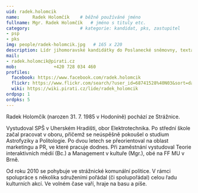 ```yaml
---
uid: radek.holomcik
name:     Radek Holomčík  	# běžně používáné jméno
fullname: Mgr. Radek Holomčík  	# jméno s tituly etc.
category:                 	# kategorie: kandidat, pks, zastupitel
- psp
- pks
img: people/radek-holomcik.jpg   # 165 x 220
description: Lídr jihomoravské kandidátky do Poslanecké sněmovny, textař, marketér a místopředseda krajského sdružení            	# kratký popis, max 160 znaků
mail:
- radek.holomcik@pirati.cz
mob:			  +420 728 034 460
profiles:
  facebook: https://www.facebook.com/radek.holomcik
  flickr: https://www.flickr.com/search/?user_id=68741528%40N03&sort=date-taken-desc&view_all=1&text=radek%20holom%C4%8D%C3%ADk
  wiki: https://wiki.pirati.cz/lide/radek_holomcik
ordpsp: 1
ordpks: 5
---
```


Radek Holomčík (narozen 31. 7. 1985 v Hodoníně) pochází ze Strážnice.

Vystudoval SPŠ v Uherském Hradišti, obor Elektrotechnika. Po střední škole začal pracovat v oboru, přičemž se neúspěšně pokoušel o studium Astrofyziky a Politologie. Po dvou letech se přeorientoval na oblast marketingu a PR, ve které pracuje dodnes. Při zaměstnání vystudoval Teorie interaktivních médií (Bc.) a Management v kultuře (Mgr.), obé na FF MU v Brně.

Od roku 2010 se pohybuje ve strážnické komunální politice. V rámci spolupráce s několika sdruženími pořádal (či spolupořádal) celou řadu kulturních akcí. Ve volném čase vaří, hraje na basu a píše.
